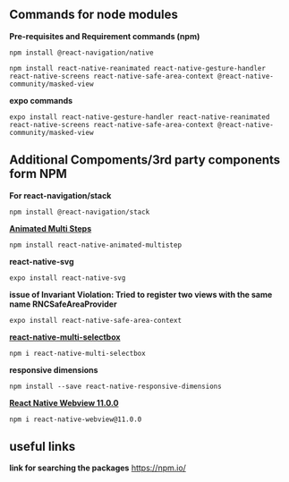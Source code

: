 ## Commands for node modules
**Pre-requisites and Requirement commands (npm)**
```
npm install @react-navigation/native
```
```
npm install react-native-reanimated react-native-gesture-handler react-native-screens react-native-safe-area-context @react-native-community/masked-view
```
**expo commands**
```
expo install react-native-gesture-handler react-native-reanimated react-native-screens react-native-safe-area-context @react-native-community/masked-view
```

## Additional Compoments/3rd party components form NPM
**For react-navigation/stack**
```
npm install @react-navigation/stack
```
**[Animated Multi Steps](https://github.com/samad324/react-native-animated-multistep)**
```
npm install react-native-animated-multistep
```
**react-native-svg**
```
expo install react-native-svg
```
**issue of Invariant Violation: Tried to register two views with the same name RNCSafeAreaProvider**
```
expo install react-native-safe-area-context
```
**[react-native-multi-selectbox](https://npm.io/package/react-native-multi-selectbox)**
```
npm i react-native-multi-selectbox
```
**responsive dimensions**
```
npm install --save react-native-responsive-dimensions
```
**[React Native Webview 11.0.0](https://www.npmjs.com/package/react-native-webview/v/11.0.0)**
```
npm i react-native-webview@11.0.0
```
## useful links
**link for searching the packages**
https://npm.io/